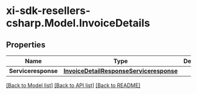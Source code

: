 # xi-sdk-resellers-csharp.Model.InvoiceDetails

## Properties

Name | Type | Description | Notes
------------ | ------------- | ------------- | -------------
**Serviceresponse** | [**InvoiceDetailResponseServiceresponse**](InvoiceDetailResponseServiceresponse.md) |  | [optional] 

[[Back to Model list]](../README.md#documentation-for-models) [[Back to API list]](../README.md#documentation-for-api-endpoints) [[Back to README]](../README.md)

